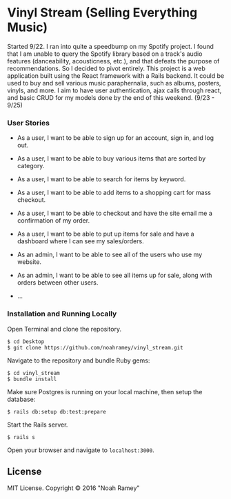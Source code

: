 # Vinyl Stream (Selling Everything Music)

Started 9/22. I ran into quite a speedbump on my Spotify project. I found that I am unable to query the Spotify library based on a track's audio features (danceability, acousticness, etc.), and that defeats the purpose of recommendations. So I decided to pivot entirely. This project is a web application built using the React framework with a Rails backend. It could be used to buy and sell various music paraphernalia, such as albums, posters, vinyls, and more. I aim to have user authentication, ajax calls through react, and basic CRUD for my models done by the end of this weekend. (9/23 - 9/25) 

### User Stories

* As a user, I want to be able to sign up for an account, sign in, and log out.

* As a user, I want to be able to buy various items that are sorted by category.

* As a user, I want to be able to search for items by keyword.

* As a user, I want to be able to add items to a shopping cart for mass checkout.

* As a user, I want to be able to checkout and have the site email me a confirmation of my order.

* As a user, I want to be able to put up items for sale and have a dashboard where I can see my sales/orders.

* As an admin, I want to be able to see all of the users who use my website.

* As an admin, I want to be able to see all items up for sale, along with orders between other users.

* ...

### Installation and Running Locally

Open Terminal and clone the repository.  
```
$ cd Desktop
$ git clone https://github.com/noahramey/vinyl_stream.git
```

Navigate to the repository and bundle Ruby gems:
```
$ cd vinyl_stream
$ bundle install
```

Make sure Postgres is running on your local machine, then setup the database:
```
$ rails db:setup db:test:prepare
```

Start the Rails server.
```
$ rails s
```

Open your browser and navigate to `localhost:3000`.


License
-------

MIT License. Copyright &copy; 2016 "Noah Ramey"

